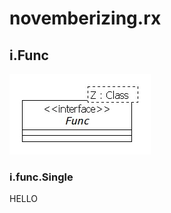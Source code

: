 # novemberizing.rx

## i.Func

![i.Func](doc/ClassDiagram_i_rx_Func.jpg)

### i.func.Single

HELLO


